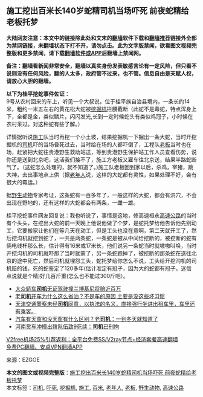  <h2>施工挖出百米长140岁蛇精司机当场吓死 前夜蛇精给老板托梦</h2> <p class="notice"><b>大陆网友注意：本文中的链接除此处和文末的<a href="https://github.com/bannedbook/fanqiang" >翻墙</a>软件下载和<a href="https://github.com/killgcd/justmysocks/blob/master/README.md">翻墙推荐</a>链接外全部为禁网链接，未翻墙状态下打不开，请勿点击。此为文字版禁闻，欲看图文视频完整版和更多禁闻，请下载<a href="https://github.com/bannedbook/fanqiang">翻墙软件或APP</a>后翻墙上禁闻网。</p><p>备注：翻墙看新闻非常安全，翻墙以真实身份发表敏感言论有一定风险，但只看不说则没有任何风险，翻的人太多，政府管不过来，也不管。信息自由是天赋人权，请放心大胆的翻墙。</b></p>  <div class="entry"> <p><strong>以下为桂平挖蛇事件佐证：</strong><br /> 9号从农村回来的车上，听见一个大叔说，位于桂平族自治县境内，一条长约14米，粗约一米五左右的黄花松大蛇被<a href="https://www.bannedbook.org/bnews/tag/%e6%8c%96%e6%8e%98%e6%9c%ba/" class="st_tag internal_tag" rel="tag" title="标签 挖掘机 下的日志">挖掘机</a>拦腰截断（此蛇不是毒蛇，特点浑身上下，全都是金，类似鳞片，闪闪发光,长到一定时候蛇头有类似鸡冠子，小时候在农村呆过。对这种蛇有些了解。）</p> <p>详情据听说<a href="https://www.bannedbook.org/bnews/tag/%e6%96%bd%e5%b7%a5/" class="st_tag internal_tag" rel="tag" title="标签 施工 下的日志">施工</a>队当时再挖一个小土坡，结果挖掘机一下掘出一条大蛇，当时开挖掘机的<a href="https://www.bannedbook.org/bnews/tag/%e5%8f%b8%e6%9c%ba/" class="st_tag internal_tag" rel="tag" title="标签 司机 下的日志">司机</a>吓的当场昏死过去，当时给在场的人都吓倒了，工程队<a href="https://www.bannedbook.org/bnews/tag/%e8%80%81%e6%9d%bf/" class="st_tag internal_tag" rel="tag" title="标签 老板 下的日志">老板</a>当时也在场，赶紧把大蛇往贵港野生救助站送，等到贵港野生保护站工作人员查看伤势，说你还是送到北京吧，这活我们接不了，施工方老板又雇车往北京送，结果半路蛇断气了。（这蛇怎么处理的，就不知道了。)施工队老板回到家以后，杀鸡，宰猪，跳大神，去出事地点上供（据<a href="https://www.bannedbook.org/bnews/tag/%E8%80%81%E5%B9%B4%E4%BA%BA/" class="st_tag internal_tag" rel="tag" title="标签 老年人 下的日志">老年人</a>说，这样的大蛇都有灵性，如果处理不好，会有很大的霉运。）</p>  <p>据<a href="https://www.bannedbook.org/bnews/tag/%e9%87%8e%e7%94%9f%e5%8a%a8%e7%89%a9/" class="st_tag internal_tag" rel="tag" title="标签 野生动物 下的日志">野生动物</a>专家考证，这条蛇有一百多年了，一般这样的大蛇，都会有洞穴，不会出现在野地的，还有这样的大蛇都会有两条，一雌一雄。</p> <p>桂平挖蛇事件网友回复说：我也听说了，事情是这地，修高速桓永<a href="https://www.bannedbook.org/bnews/tag/%e9%ab%98%e9%80%9f%e5%85%ac%e8%b7%af/" class="st_tag internal_tag" rel="tag" title="标签 高速公路 下的日志">高速公路</a>的当时有个头头，在挖出大蛇的前一天晚上他说他做了个梦，是蛇托梦给他告诉他先别动工，它要搬家让他们在等几天在动工，但是工头也没在意啊，第二天就开工了，然后挖沟机就挖到蛇了，一共是两条蛇，一条蛇是被从中间给挖断的，被挖断的蛇有俩电线杆那么长，估计得有16米或17米长，他们说另一条蛇当时就嗷嗷叫唤，当时开挖沟机的司机就吓那了当时就蒙了，另一条蛇跑掉了，被挖断的那条蛇在送往北京的途中死亡，然后司机就埋怨工头，蛇托梦给你怎么不说，工头给开挖沟机的司机赔的钱，死的蛇鉴定了120多年(估计准定有冠子，因为大的蛇都有冠子。迷信点说就是个精)好几百斤重(怎么也不能过300斤吧）。</p>  <ul class='op-related-articles' title='相关阅读'> <li><a href='https://www.bannedbook.org/bnews/baitai/20201128/1438568.html' target='_blank'>大众轿车<b>司机</b>无证驾驶撞兰博基尼将赔近百万</a></li> <li><a href='https://www.bannedbook.org/bnews/lifebaike/20201125/1436638.html' target='_blank'>老<b>司机</b>开车为什么这么省油？不是车的原因 主要是没这些坏习惯</a></li> <li><a href='https://www.bannedbook.org/bnews/bannedvideo/20201124/1436239.html' target='_blank'>天津交通警察未经<b>司机</b>同意，以执法的名义，直接强行坐进出租车里，车里还有乘客。</a></li> <li><a href='https://www.bannedbook.org/bnews/lifebaike/20201124/1436120.html' target='_blank'>汽车有天窗和没天窗有什么区别？老<b>司机</b>：一到冬天就知道了</a></li> <li><a href='https://www.bannedbook.org/bnews/baitai/20201123/1435764.html' target='_blank'>河南货车冲撞出殡队伍致9死续：<b>司机</b>已刑拘</a></li> </ul> <p class="texttj"> <a href="https://www.bannedbook.org/forum23/topic22702.html" target="_blank">V2free机场25%引荐返利：全平台免费SS/V2ray节点+经济套餐高速翻墙</a><br/> <a href="https://github.com/bannedbook/fanqiang/wiki/%E7%A6%81%E9%97%BB%E7%BD%91%E5%AE%89%E5%8D%93%E7%BF%BB%E5%A2%99%E6%96%B0%E9%97%BBAPP" target="_blank">免费PC翻墙、安卓VPN翻墙APP</a></p><p>来源：EZGOE</p><a name='sharetosocial'></a>       <div><b>本文的图文或视频完整版</b>：<a href='https://www.bannedbook.org/bnews/funmedia/20201201/1440043.html'>施工挖出百米长140岁蛇精司机当场吓死 前夜蛇精给老板托梦</a></div>  </div><!--END ENTRY--> <div class="postfooter"> <div>本文标签：<a href="https://www.bannedbook.org/bnews/tag/%e5%8f%b8%e6%9c%ba/" rel="tag">司机</a>, <a href="https://www.bannedbook.org/bnews/tag/%E5%90%93%E6%AD%BB/" rel="tag">吓死</a>, <a href="https://www.bannedbook.org/bnews/tag/%e6%8c%96%e6%8e%98%e6%9c%ba/" rel="tag">挖掘机</a>, <a href="https://www.bannedbook.org/bnews/tag/%e6%96%bd%e5%b7%a5/" rel="tag">施工</a>, <a href="https://www.bannedbook.org/bnews/tag/%E7%99%BE%E7%B1%B3/" rel="tag">百米</a>, <a href="https://www.bannedbook.org/bnews/tag/%E8%80%81%E5%B9%B4%E4%BA%BA/" rel="tag">老年人</a>, <a href="https://www.bannedbook.org/bnews/tag/%e8%80%81%e6%9d%bf/" rel="tag">老板</a>, <a href="https://www.bannedbook.org/bnews/tag/%e9%87%8e%e7%94%9f%e5%8a%a8%e7%89%a9/" rel="tag">野生动物</a>, <a href="https://www.bannedbook.org/bnews/tag/%e9%ab%98%e9%80%9f%e5%85%ac%e8%b7%af/" rel="tag">高速公路</a></div>  </div><!--END POSTFOOTER--> 
